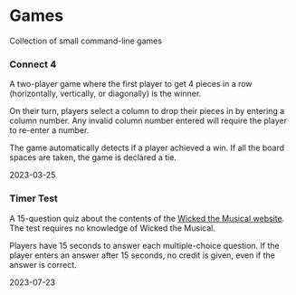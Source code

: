 # Games
Collection of small command-line games

### Connect 4

A two-player game where the first player to get 4 pieces in a row (horizontally, vertically, or diagonally) is the winner.

On their turn, players select a column to drop their pieces in by entering a column number. Any invalid column number entered will require the player to re-enter a number.

The game automatically detects if a player achieved a win. If all the board spaces are taken, the game is declared a tie.

2023-03-25


### Timer Test
A 15-question quiz about the contents of the [Wicked the Musical website](https://wickedthemusical.com/). The test requires no knowledge of Wicked the Musical.

Players have 15 seconds to answer each multiple-choice question. If the player enters an answer after 15 seconds, no credit is given, even if the answer is correct.

2023-07-23